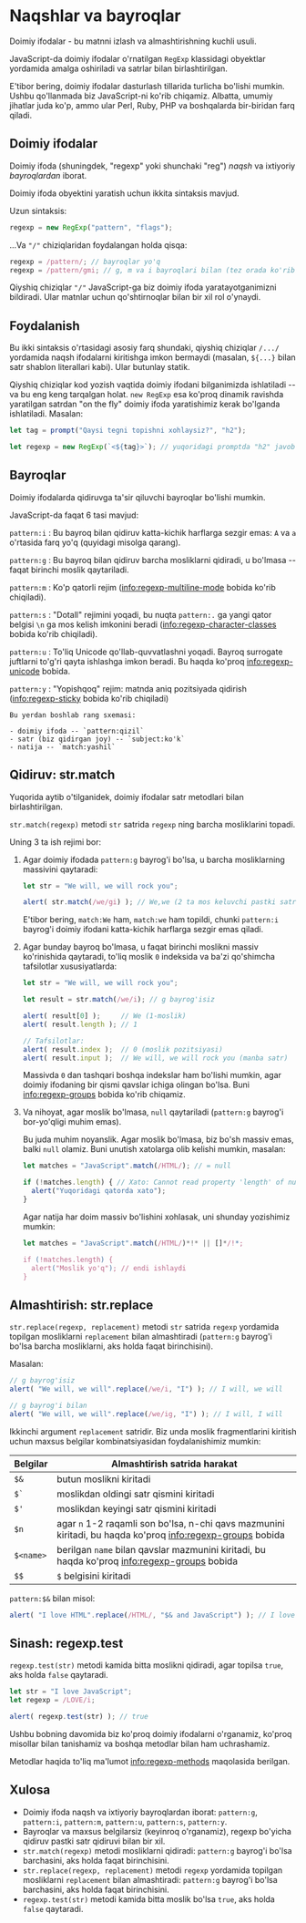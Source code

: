 # Naqshlar va bayroqlar

Doimiy ifodalar - bu matnni izlash va almashtirishning kuchli usuli.

JavaScript-da doimiy ifodalar o'rnatilgan `RegExp` klassidagi obyektlar yordamida amalga oshiriladi va satrlar bilan birlashtirilgan.

E'tibor bering, doimiy ifodalar dasturlash tillarida turlicha bo'lishi mumkin. Ushbu qo'llanmada biz JavaScript-ni ko'rib chiqamiz. Albatta, umumiy jihatlar juda ko'p, ammo ular Perl, Ruby, PHP va boshqalarda bir-biridan farq qiladi.

## Doimiy ifodalar

Doimiy ifoda (shuningdek, "regexp" yoki shunchaki "reg") *naqsh* va ixtiyoriy *bayroqlardan* iborat.

Doimiy ifoda obyektini yaratish uchun ikkita sintaksis mavjud.

Uzun sintaksis:

```js
regexp = new RegExp("pattern", "flags");
```

...Va `"/"` chiziqlaridan foydalangan holda qisqa:

```js
regexp = /pattern/; // bayroqlar yo'q
regexp = /pattern/gmi; // g, m va i bayroqlari bilan (tez orada ko'rib chiqamiz)
```

Qiyshiq chiziqlar `"/"` JavaScript-ga biz doimiy ifoda yaratayotganimizni bildiradi. Ular matnlar uchun qo'shtirnoqlar bilan bir xil rol o'ynaydi.

## Foydalanish

Bu ikki sintaksis o'rtasidagi asosiy farq shundaki, qiyshiq chiziqlar `/.../` yordamida naqsh ifodalarni kiritishga imkon bermaydi (masalan, `${...}` bilan satr shablon literallari kabi). Ular butunlay statik.

Qiyshiq chiziqlar kod yozish vaqtida doimiy ifodani bilganimizda ishlatiladi -- va bu eng keng tarqalgan holat. `new RegExp` esa ko'proq dinamik ravishda yaratilgan satrdan "on the fly" doimiy ifoda yaratishimiz kerak bo'lganda ishlatiladi. Masalan:

```js
let tag = prompt("Qaysi tegni topishni xohlaysiz?", "h2");

let regexp = new RegExp(`<${tag}>`); // yuqoridagi promptda "h2" javob berilgan bo'lsa /<h2>/ bilan bir xil
```

## Bayroqlar

Doimiy ifodalarda qidiruvga ta'sir qiluvchi bayroqlar bo'lishi mumkin.

JavaScript-da faqat 6 tasi mavjud:

`pattern:i`
: Bu bayroq bilan qidiruv katta-kichik harflarga sezgir emas: `A` va `a` o'rtasida farq yo'q (quyidagi misolga qarang).

`pattern:g`
: Bu bayroq bilan qidiruv barcha mosliklarni qidiradi, u bo'lmasa -- faqat birinchi moslik qaytariladi.

`pattern:m`
: Ko'p qatorli rejim (<info:regexp-multiline-mode> bobida ko'rib chiqiladi).

`pattern:s`
: "Dotall" rejimini yoqadi, bu nuqta `pattern:.` ga yangi qator belgisi `\n` ga mos kelish imkonini beradi (<info:regexp-character-classes> bobida ko'rib chiqiladi).

`pattern:u`
: To'liq Unicode qo'llab-quvvatlashni yoqadi. Bayroq surrogate juftlarni to'g'ri qayta ishlashga imkon beradi. Bu haqda ko'proq <info:regexp-unicode> bobida.

`pattern:y`
: "Yopishqoq" rejim: matnda aniq pozitsiyada qidirish (<info:regexp-sticky> bobida ko'rib chiqiladi)

```smart header="Ranglar"
Bu yerdan boshlab rang sxemasi:

- doimiy ifoda -- `pattern:qizil`
- satr (biz qidirgan joy) -- `subject:ko'k`
- natija -- `match:yashil`
```

## Qidiruv: str.match

Yuqorida aytib o'tilganidek, doimiy ifodalar satr metodlari bilan birlashtirilgan.

`str.match(regexp)` metodi `str` satrida `regexp` ning barcha mosliklarini topadi.

Uning 3 ta ish rejimi bor:

1. Agar doimiy ifodada `pattern:g` bayrog'i bo'lsa, u barcha mosliklarning massivini qaytaradi:
    ```js run
    let str = "We will, we will rock you";

    alert( str.match(/we/gi) ); // We,we (2 ta mos keluvchi pastki satrlar massivi)
    ```
    E'tibor bering, `match:We` ham, `match:we` ham topildi, chunki `pattern:i` bayrog'i doimiy ifodani katta-kichik harflarga sezgir emas qiladi.

2. Agar bunday bayroq bo'lmasa, u faqat birinchi moslikni massiv ko'rinishida qaytaradi, to'liq moslik `0` indeksida va ba'zi qo'shimcha tafsilotlar xususiyatlarda:
    ```js run
    let str = "We will, we will rock you";

    let result = str.match(/we/i); // g bayrog'isiz

    alert( result[0] );     // We (1-moslik)
    alert( result.length ); // 1

    // Tafsilotlar:
    alert( result.index );  // 0 (moslik pozitsiyasi)
    alert( result.input );  // We will, we will rock you (manba satr)
    ```
    Massivda `0` dan tashqari boshqa indekslar ham bo'lishi mumkin, agar doimiy ifodaning bir qismi qavslar ichiga olingan bo'lsa. Buni <info:regexp-groups> bobida ko'rib chiqamiz.

3. Va nihoyat, agar moslik bo'lmasa, `null` qaytariladi (`pattern:g` bayrog'i bor-yo'qligi muhim emas).

    Bu juda muhim noyanslik. Agar moslik bo'lmasa, biz bo'sh massiv emas, balki `null` olamiz. Buni unutish xatolarga olib kelishi mumkin, masalan:

    ```js run
    let matches = "JavaScript".match(/HTML/); // = null

    if (!matches.length) { // Xato: Cannot read property 'length' of null
      alert("Yuqoridagi qatorda xato");
    }
    ```

    Agar natija har doim massiv bo'lishini xohlasak, uni shunday yozishimiz mumkin:

    ```js run
    let matches = "JavaScript".match(/HTML/)*!* || []*/!*;

    if (!matches.length) {
      alert("Moslik yo'q"); // endi ishlaydi
    }
    ```

## Almashtirish: str.replace

`str.replace(regexp, replacement)` metodi `str` satrida `regexp` yordamida topilgan mosliklarni `replacement` bilan almashtiradi (`pattern:g` bayrog'i bo'lsa barcha mosliklarni, aks holda faqat birinchisini).

Masalan:

```js run
// g bayrog'isiz
alert( "We will, we will".replace(/we/i, "I") ); // I will, we will

// g bayrog'i bilan
alert( "We will, we will".replace(/we/ig, "I") ); // I will, I will
```

Ikkinchi argument `replacement` satridir. Biz unda moslik fragmentlarini kiritish uchun maxsus belgilar kombinatsiyasidan foydalanishimiz mumkin:

| Belgilar | Almashtirish satrida harakat |
|--------|--------|
|`$&`|butun moslikni kiritadi|
|<code>$&#096;</code>|moslikdan oldingi satr qismini kiritadi|
|`$'`|moslikdan keyingi satr qismini kiritadi|
|`$n`|agar `n` 1-2 raqamli son bo'lsa, n-chi qavs mazmunini kiritadi, bu haqda ko'proq <info:regexp-groups> bobida|
|`$<name>`|berilgan `name` bilan qavslar mazmunini kiritadi, bu haqda ko'proq <info:regexp-groups> bobida|
|`$$`|`$` belgisini kiritadi |

`pattern:$&` bilan misol:

```js run
alert( "I love HTML".replace(/HTML/, "$& and JavaScript") ); // I love HTML and JavaScript
```

## Sinash: regexp.test

`regexp.test(str)` metodi kamida bitta moslikni qidiradi, agar topilsa `true`, aks holda `false` qaytaradi.

```js run
let str = "I love JavaScript";
let regexp = /LOVE/i;

alert( regexp.test(str) ); // true
```

Ushbu bobning davomida biz ko'proq doimiy ifodalarni o'rganamiz, ko'proq misollar bilan tanishamiz va boshqa metodlar bilan ham uchrashamiz.

Metodlar haqida to'liq ma'lumot <info:regexp-methods> maqolasida berilgan.

## Xulosa

- Doimiy ifoda naqsh va ixtiyoriy bayroqlardan iborat: `pattern:g`, `pattern:i`, `pattern:m`, `pattern:u`, `pattern:s`, `pattern:y`.
- Bayroqlar va maxsus belgilarsiz (keyinroq o'rganamiz), regexp bo'yicha qidiruv pastki satr qidiruvi bilan bir xil.
- `str.match(regexp)` metodi mosliklarni qidiradi: `pattern:g` bayrog'i bo'lsa barchasini, aks holda faqat birinchisini.
- `str.replace(regexp, replacement)` metodi `regexp` yordamida topilgan mosliklarni `replacement` bilan almashtiradi: `pattern:g` bayrog'i bo'lsa barchasini, aks holda faqat birinchisini.
- `regexp.test(str)` metodi kamida bitta moslik bo'lsa `true`, aks holda `false` qaytaradi.